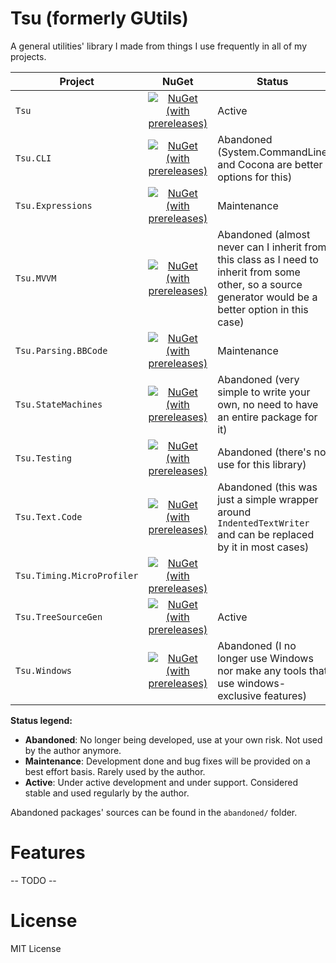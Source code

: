 # Tsu (formerly GUtils)
A general utilities' library I made from things I use frequently in all of my projects.

| Project | NuGet | Status |
| ------- |:-----:| ------ |
| `Tsu` | [![NuGet (with prereleases)](https://img.shields.io/nuget/vpre/Tsu.svg)](https://www.nuget.org/packages/Tsu/) | Active |
| `Tsu.CLI` | [![NuGet (with prereleases)](https://img.shields.io/nuget/vpre/Tsu.CLI.svg)](https://www.nuget.org/packages/Tsu.CLI/) | Abandoned (System.CommandLine and Cocona are better options for this) |
| `Tsu.Expressions` | [![NuGet (with prereleases)](https://img.shields.io/nuget/vpre/Tsu.Expressions.svg)](https://www.nuget.org/packages/Tsu.Expressions/) | Maintenance |
| `Tsu.MVVM` | [![NuGet (with prereleases)](https://img.shields.io/nuget/vpre/Tsu.MVVM.svg)](https://www.nuget.org/packages/Tsu.MVVM/) | Abandoned (almost never can I inherit from this class as I need to inherit from some other, so a source generator would be a better option in this case) |
| `Tsu.Parsing.BBCode` | [![NuGet (with prereleases)](https://img.shields.io/nuget/vpre/Tsu.Parsing.BBCode.svg)](https://www.nuget.org/packages/Tsu.Parsing.BBCode/) | Maintenance |
| `Tsu.StateMachines` | [![NuGet (with prereleases)](https://img.shields.io/nuget/vpre/Tsu.StateMachines.svg)](https://www.nuget.org/packages/Tsu.StateMachines/) | Abandoned (very simple to write your own, no need to have an entire package for it) |
| `Tsu.Testing` | [![NuGet (with prereleases)](https://img.shields.io/nuget/vpre/Tsu.Testing.svg)](https://www.nuget.org/packages/Tsu.Testing/) | Abandoned (there's no use for this library) |
| `Tsu.Text.Code` | [![NuGet (with prereleases)](https://img.shields.io/nuget/vpre/Tsu.Text.Code.svg)](https://www.nuget.org/packages/Tsu.Text.Code/) | Abandoned (this was just a simple wrapper around `IndentedTextWriter` and can be replaced by it in most cases) |
| `Tsu.Timing.MicroProfiler` | [![NuGet (with prereleases)](https://img.shields.io/nuget/vpre/Tsu.Timing.MicroProfiler.svg)](https://www.nuget.org/packages/Tsu.Timing.MicroProfiler/) |
| `Tsu.TreeSourceGen` | [![NuGet (with prereleases)](https://img.shields.io/nuget/vpre/Tsu.TreeSourceGen.svg)](https://www.nuget.org/packages/Tsu.TreeSourceGen/) | Active |
| `Tsu.Windows` | [![NuGet (with prereleases)](https://img.shields.io/nuget/vpre/Tsu.Windows.svg)](https://www.nuget.org/packages/Tsu.Windows/) | Abandoned (I no longer use Windows nor make any tools that use windows-exclusive features) |

**Status legend:**
- **Abandoned**: No longer being developed, use at your own risk. Not used by the author anymore.
- **Maintenance**: Development done and bug fixes will be provided on a best effort basis. Rarely used by the author.
- **Active**: Under active development and under support. Considered stable and used regularly by the author.

Abandoned packages' sources can be found in the `abandoned/` folder.

# Features
-- TODO --

# License
MIT License
